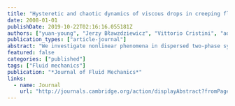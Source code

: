 ```yaml
---
title: "Hysteretic and chaotic dynamics of viscous drops in creeping flows with rotation"
date: 2008-01-01
publishDate: 2019-10-22T02:16:16.055181Z
authors: ["yuan-young", "Jerzy Bławzdziewicz", "Vittorio Cristini", "admin"]
publication_types: ["article-journal"]
abstract: "We investigate nonlinear phenomena in dispersed two-phase systems under creeping-flow conditions. We consider nonlinear evolution of a single deformed drop and collective dynamics of arrays of hydrodynamically coupled particles. To explore physical mechanisms of system instabilities, chaotic drop evolution, and structural transitions in particle arrays we use simple models, such as small-deformation equations and effective-medium theory. We find numerical and analytical solutions of the simplified governing equations. The small-deformation equations for drop dynamics are analyzed using results of dynamical systems theory. Our investigations shed new light on the dynamics of complex fluids, where the nonlinearity often stems from the evolving boundary conditions in Stokes flow."
featured: false
categories: ["published"]
tags: ["Fluid mechanics"]
publication: "*Journal of Fluid Mechanics*"
links:
  - name: Journal
    url: "http://journals.cambridge.org/action/displayAbstract?fromPage=online&aid=1921652&fulltextType=RA&fileId=S0022112008002036"
---
```


